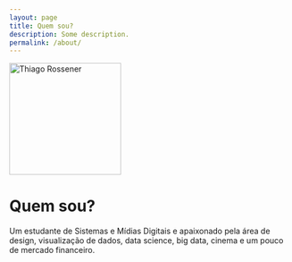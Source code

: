 ```yaml
---
layout: page
title: Quem sou?
description: Some description.
permalink: /about/
---
```


<img class="img-rounded" src="/assets/img/uploads/profile.png" alt="Thiago Rossener" width="200">

# Quem sou?

Um estudante de Sistemas e Mídias Digitais e apaixonado pela área de design, visualização de dados, data science, big data, cinema e um pouco de mercado financeiro.